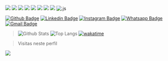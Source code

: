 ![](https://img.shields.io/badge/-SQL-000000?style=flat&logo=PostgreSQL)
![](https://img.shields.io/badge/-Git-000000?style=flat&logo=git&logoColor=F05032)
![](https://img.shields.io/badge/-GitHub-000000?style=flat&logo=github&logoColor=FFFFFF)
![](https://img.shields.io/badge/-Linux-000000?style=flat&logo=linux&logoColor=FFFF00)
![](https://img.shields.io/badge/-BootStrap-000000?style=flat&logo=BootStrap&logoColor=4B0082)
![](https://img.shields.io/badge/-HTML-000000?style=flat&logo=HTML5&logoColor=FF4500)
![](https://img.shields.io/badge/-CSS-000000?style=flat&logo=CSS3&logoColor=836FFF)
![](https://img.shields.io/badge/-JavaScript-000000?style=flat&logo=javaScript&logoColor=FFFF00)
![.js](https://img.shields.io/badge/-Node.js-000000?style=flat&logo=Node.js&logoColor=00FF00)

[![Github Badge](https://img.shields.io/github/followers/gubleo?label=Seguir&style=social)](https://github.com/gubleo)
[![Linkedin Badge](https://img.shields.io/badge/-LinkedIn-blue?style=flat-square&logo=Linkedin&logoColor=white&link=https://www.linkedin.com/in/gubleo/)](https://www.linkedin.com/in/gubleo/)
[![Instagram Badge](https://img.shields.io/badge/Instagram-C13584?style=flat-square&labelColor=C13584&logo=instagram&logoColor=white&link=https://www.instagram.com/gubleo/)](https://www.instagram.com/gubleo/)
[![Whatsapp Badge](https://img.shields.io/badge/-Whatsapp-4CA143?style=flat-square&labelColor=4CA143&logo=whatsapp&logoColor=white&link=https://api.whatsapp.com/send?phone=5511972761308)](https://api.whatsapp.com/send?phone=5511972761308)
[![Gmail Badge](https://img.shields.io/badge/-Gmail-c14438?style=flat-square&logo=Gmail&logoColor=white&link=mailto:gustavo@craos.net)](mailto:gustavo@craos.net)


>![Github Stats](https://github-readme-stats.vercel.app/api?username=gubleo&count_private=true&show_icons=true&include_all_commits=true)
>![Top Langs](https://github-readme-stats.vercel.app/api/top-langs/?username=gubleo&hide=TeX&layout=compact)
[![wakatime](https://wakatime.com/badge/user/cecdfd92-de2e-4590-84ab-d8f8fa1145d2.svg)](https://wakatime.com/@cecdfd92-de2e-4590-84ab-d8f8fa1145d2)



> Visitas neste perfil
<img src="https://profile-counter.glitch.me/gubleo/count.svg" />
